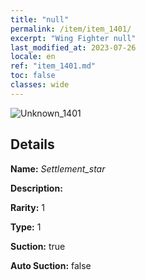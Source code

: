 ```yaml
---
title: "null"
permalink: /item/item_1401/
excerpt: "Wing Fighter null"
last_modified_at: 2023-07-26
locale: en
ref: "item_1401.md"
toc: false
classes: wide
---
```



 ![Unknown_1401](/images/item/Settlement_star_p.png)



## Details

 **Name:** *Settlement_star* 

 **Description:** 

 **Rarity:** 1 

 **Type:** 1 

 **Suction:** true 

 **Auto Suction:** false 


